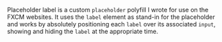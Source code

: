 Placeholder label is a custom `placeholder` polyfill I wrote for use on the FXCM websites. It uses the `label` element as stand-in for the placeholder and works by absolutely positioning each `label` over its associated `input`, showing and hiding the `label` at the appropriate time.